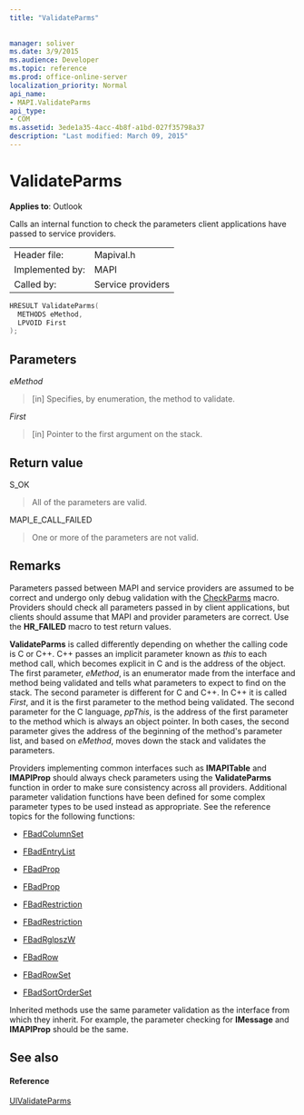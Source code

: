 ```yaml
---
title: "ValidateParms"
 
 
manager: soliver
ms.date: 3/9/2015
ms.audience: Developer
ms.topic: reference
ms.prod: office-online-server
localization_priority: Normal
api_name:
- MAPI.ValidateParms
api_type:
- COM
ms.assetid: 3ede1a35-4acc-4b8f-a1bd-027f35798a37
description: "Last modified: March 09, 2015"
---
```


# ValidateParms

  
  
**Applies to**: Outlook 
  
Calls an internal function to check the parameters client applications have passed to service providers. 
  
|||
|:-----|:-----|
|Header file:  <br/> |Mapival.h  <br/> |
|Implemented by:  <br/> |MAPI  <br/> |
|Called by:  <br/> |Service providers  <br/> |
   
```cpp
HRESULT ValidateParms(
  METHODS eMethod,
  LPVOID First
);
```

## Parameters

 _eMethod_
  
> [in] Specifies, by enumeration, the method to validate. 
    
 _First_
  
> [in] Pointer to the first argument on the stack.
    
## Return value

S_OK 
  
> All of the parameters are valid. 
    
MAPI_E_CALL_FAILED 
  
> One or more of the parameters are not valid.
    
## Remarks

Parameters passed between MAPI and service providers are assumed to be correct and undergo only debug validation with the [CheckParms](checkparms.md) macro. Providers should check all parameters passed in by client applications, but clients should assume that MAPI and provider parameters are correct. Use the **HR_FAILED** macro to test return values. 
  
 **ValidateParms** is called differently depending on whether the calling code is C or C++. C++ passes an implicit parameter known as  _this_ to each method call, which becomes explicit in C and is the address of the object. The first parameter,  _eMethod_, is an enumerator made from the interface and method being validated and tells what parameters to expect to find on the stack. The second parameter is different for C and C++. In C++ it is called  _First_, and it is the first parameter to the method being validated. The second parameter for the C language,  _ppThis_, is the address of the first parameter to the method which is always an object pointer. In both cases, the second parameter gives the address of the beginning of the method's parameter list, and based on  _eMethod_, moves down the stack and validates the parameters. 
  
Providers implementing common interfaces such as **IMAPITable** and **IMAPIProp** should always check parameters using the **ValidateParms** function in order to make sure consistency across all providers. Additional parameter validation functions have been defined for some complex parameter types to be used instead as appropriate. See the reference topics for the following functions: 
  
- [FBadColumnSet](fbadcolumnset.md)
    
- [FBadEntryList](fbadentrylist.md)
    
- [FBadProp](fbadprop.md)
    
- [FBadProp](fbadprop.md)
    
- [FBadRestriction](fbadrestriction.md)
    
- [FBadRestriction](fbadrestriction.md)
    
- [FBadRglpszW](fbadrglpszw.md)
    
- [FBadRow](fbadrow.md)
    
- [FBadRowSet](fbadrowset.md)
    
- [FBadSortOrderSet](fbadsortorderset.md)
    
Inherited methods use the same parameter validation as the interface from which they inherit. For example, the parameter checking for **IMessage** and **IMAPIProp** should be the same. 
  
## See also

#### Reference

[UlValidateParms](ulvalidateparms.md)

